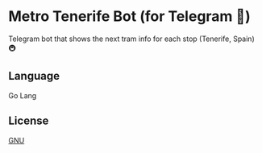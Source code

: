 # Metro Tenerife Bot (for Telegram 📱)
Telegram bot that shows the next tram info for each stop (Tenerife, Spain) 🚇

## Language
Go Lang

## License
[GNU](LICENSE)